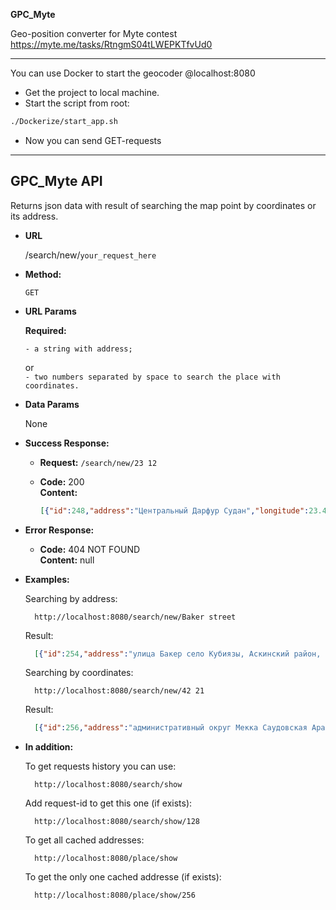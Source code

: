 **GPC_Myte**

Geo-position converter for Myte contest\
	https://myte.me/tasks/RtngmS04tLWEPKTfvUd0

----

You can use Docker to start the geocoder @localhost:8080
- Get the project to local machine.
- Start the script from root:
```bash
./Dockerize/start_app.sh
```
- Now you can send GET-requests

----
**GPC_Myte API**
----
  Returns json data with result of searching the map point by coordinates or its address.

* **URL**

  /search/new/`your_request_here`

* **Method:**

  `GET`

* **URL Params**

   **Required:**

  `- a string with address;
  `

  or\
  `- two numbers separated by space to search the place with coordinates.
  `

* **Data Params**

  None

* **Success Response:**

  * **Request:**
  	``/search/new/23 12``

  * **Code:** 200 <br />
    **Content:**
	```json
	[{"id":248,"address":"Центральный Дарфур Судан","longitude":23.496155,"latitude":12.430016},{"id":249,"address":"Судан","longitude":30.296725,"latitude":17.977449}]
	```

* **Error Response:**

  * **Code:** 404 NOT FOUND <br />
    **Content:** null

* **Examples:**

  Searching by address:
  ```http
	http://localhost:8080/search/new/Baker street
  ```

  Result:
  ```json
	[{"id":254,"address":"улица Бакер село Кубиязы, Аскинский район, Республика Башкортостан, Россия","longitude":56.741618,"latitude":56.112754}]
  ```


  Searching by coordinates:
  ```http
	http://localhost:8080/search/new/42 21
  ```

  Result:
  ```json
	[{"id":256,"address":"административный округ Мекка Саудовская Аравия","longitude":41.436553,"latitude":21.811146},{"id":257,"address":"Саудовская Аравия","longitude":45.725533,"latitude":22.848295}]
  ```
* **In addition:**

  To get requests history you can use:
  ```http
	http://localhost:8080/search/show
  ```

  Add request-id to get this one (if exists):
  ```http
	http://localhost:8080/search/show/128
  ```

  To get all cached addresses:
  ```http
	http://localhost:8080/place/show
  ```

  To get the only one cached addresse (if exists):
  ```http
	http://localhost:8080/place/show/256
  ```

